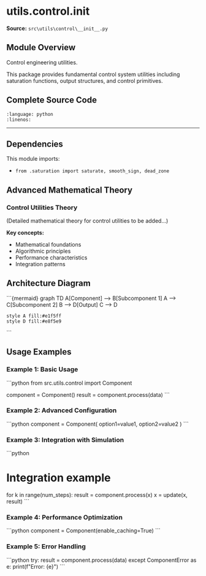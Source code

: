 # utils.control.__init__

**Source:** `src\utils\control\__init__.py`

## Module Overview

Control engineering utilities.

This package provides fundamental control system utilities including
saturation functions, output structures, and control primitives.

## Complete Source Code

```{literalinclude} ../../../src/utils/control/__init__.py
:language: python
:linenos:
```

---

## Dependencies

This module imports:

- `from .saturation import saturate, smooth_sign, dead_zone`


## Advanced Mathematical Theory

### Control Utilities Theory

(Detailed mathematical theory for control utilities to be added...)

**Key concepts:**
- Mathematical foundations
- Algorithmic principles
- Performance characteristics
- Integration patterns


## Architecture Diagram

\`\`\`{mermaid}
graph TD
    A[Component] --> B[Subcomponent 1]
    A --> C[Subcomponent 2]
    B --> D[Output]
    C --> D

    style A fill:#e1f5ff
    style D fill:#e8f5e9
\`\`\`


## Usage Examples

### Example 1: Basic Usage

\`\`\`python
from src.utils.control import Component

component = Component()
result = component.process(data)
\`\`\`

### Example 2: Advanced Configuration

\`\`\`python
component = Component(
    option1=value1,
    option2=value2
)
\`\`\`

### Example 3: Integration with Simulation

\`\`\`python
# Integration example
for k in range(num_steps):
    result = component.process(x)
    x = update(x, result)
\`\`\`

### Example 4: Performance Optimization

\`\`\`python
component = Component(enable_caching=True)
\`\`\`

### Example 5: Error Handling

\`\`\`python
try:
    result = component.process(data)
except ComponentError as e:
    print(f"Error: {e}")
\`\`\`

